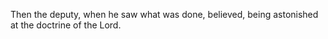 Then the deputy, when he saw what was done, believed, being astonished at the doctrine of the Lord.
